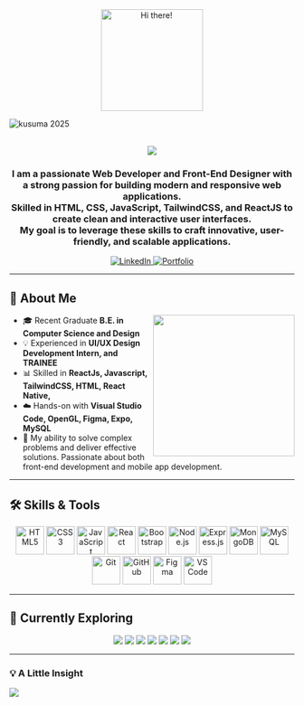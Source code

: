 <!-- Profile Header -->
<div align="center">
  <img height="180" src="https://user-images.githubusercontent.com/74038190/221352989-518609ab-b4d1-459e-929f-a08cd2bd9b3c.gif" alt="Hi there!" />
    <p align="left"> <img src="https://komarev.com/ghpvc/?username=lakshman-1003&label=Profile%20views&color=0e75b6&style=flat" alt="kusuma 2025" /> </p>
  <br />
   <img src="https://readme-typing-svg.herokuapp.com?font=Fira+Code&duration=3000&pause=500&center=true&vCenter=true&width=600&lines=Hi+%F0%9F%91%8B%2C+I'm+Kusuma+H;A+Passionate+Web+Developer+%7C+Front-End+Designer" />
</div>

<h3 align="center">
  I am a passionate Web Developer and Front-End Designer with a strong passion for building modern and responsive web applications.<br>
  Skilled in HTML, CSS, JavaScript, TailwindCSS, and ReactJS to create clean and interactive user interfaces.<br>
  My goal is to leverage these skills to craft innovative, user-friendly, and scalable applications.
</h3>

<p align="center">
  <a href="https://www.linkedin.com/in/kusuma-h-613560222/" target="_blank">
    <img src="https://img.shields.io/badge/LinkedIn-0077B5?style=for-the-badge&logo=linkedin&logoColor=white" alt="LinkedIn" />
  </a>
 <a href="https://kusuma-portfolio-beta.vercel.app/">
  <img src="https://img.shields.io/badge/Portfolio-Visit%20Now-green?style=for-the-badge&logo=vercel&logoColor=white" alt="Portfolio" />
</a>

</p>

---

## 📌 About Me

<img align="right" src="https://media4.giphy.com/media/v1.Y2lkPTc5MGI3NjExaHczaDZ4OTlyemliOGFsYnRsMDJxaGowNW90cXliaTBua3duYWl3ZSZlcD12MV9pbnRlcm5hbF9naWZfYnlfaWQmY3Q9Zw/UtnxCnjWAOL1J6TNUR/giphy.gif" width="250" />

- 🎓 Recent Graduate **B.E. in Computer Science and Design**  
- 💡 Experienced in **UI/UX Design Development Intern, and TRAINEE**   
- 📊 Skilled in **ReactJs, Javascript, TailwindCSS, HTML, React Native,**  
- ☁️ Hands-on with **Visual Studio Code, OpenGL, Figma, Expo, MySQL**  
- 🧠 My ability to solve complex problems and deliver effective solutions. Passionate about both front-end development and mobile app development.

---

## 🛠 Skills & Tools

<p align="center"> <img src="https://cdn.jsdelivr.net/gh/devicons/devicon/icons/html5/html5-original.svg" width="50" alt="HTML5" /> 
<img src="https://cdn.jsdelivr.net/gh/devicons/devicon/icons/css3/css3-original.svg" width="50" alt="CSS3" /> 
<img src="https://cdn.jsdelivr.net/gh/devicons/devicon/icons/javascript/javascript-original.svg" width="50" alt="JavaScript" /> 
<img src="https://cdn.jsdelivr.net/gh/devicons/devicon/icons/react/react-original.svg" width="50" alt="React" /> 
<img src="https://cdn.jsdelivr.net/gh/devicons/devicon/icons/bootstrap/bootstrap-original.svg" width="50" alt="Bootstrap" /> 
<img src="https://cdn.jsdelivr.net/gh/devicons/devicon/icons/nodejs/nodejs-original.svg" width="50" alt="Node.js" /> 
<img src="https://cdn.jsdelivr.net/gh/devicons/devicon/icons/express/express-original.svg" width="50" alt="Express.js" /> 
<img src="https://cdn.jsdelivr.net/gh/devicons/devicon/icons/mongodb/mongodb-original.svg" width="50" alt="MongoDB" /> <img src="https://cdn.jsdelivr.net/gh/devicons/devicon/icons/mysql/mysql-original.svg" width="50" alt="MySQL" /> 
<img src="https://cdn.jsdelivr.net/gh/devicons/devicon/icons/git/git-original.svg" width="50" alt="Git" /> <img src="https://cdn.jsdelivr.net/gh/devicons/devicon/icons/github/github-original.svg" width="50" alt="GitHub" /> 
<img src="https://cdn.jsdelivr.net/gh/devicons/devicon/icons/figma/figma-original.svg" width="50" alt="Figma" /> 
<img src="https://cdn.jsdelivr.net/gh/devicons/devicon/icons/vscode/vscode-original.svg" width="50" alt="VS Code" /> 
</p>

---

## 🚀 Currently Exploring

<p align="center">
 <img src="https://img.shields.io/badge/Next.js-%23000000?style=for-the-badge&logo=nextdotjs&logoColor=white" /> 
 <img src="https://img.shields.io/badge/React%20Native-%2320232a?style=for-the-badge&logo=react&logoColor=%2361DAFB" /> 
 <img src="https://img.shields.io/badge/Progressive%20Web%20Apps-%2300C7B7?style=for-the-badge&logo=googlechrome&logoColor=white" /> 
 <img src="https://img.shields.io/badge/Firebase-%23FFCA28?style=for-the-badge&logo=firebase&logoColor=black" /> 
 <img src="https://img.shields.io/badge/TypeScript-%233178C6?style=for-the-badge&logo=typescript&logoColor=white" /> 
 <img src="https://img.shields.io/badge/GraphQL-%23E10098?style=for-the-badge&logo=graphql&logoColor=white" /> 
 <img src="https://img.shields.io/badge/UI%2FUX%20Design-%23FF6F61?style=for-the-badge&logo=figma&logoColor=white" /> </p>

---



### 💡 A Little Insight
<img src="https://readme-typing-svg.herokuapp.com?font=Fira+Code&duration=4000&pause=500&color=blue&center=true&vCenter=true&width=1000&lines=Turning+ideas+into+interactive+one%2C+one+line+of+code+at+a+time." />
